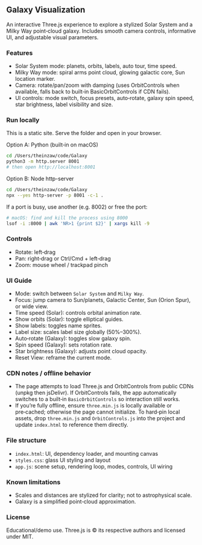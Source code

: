 ## Galaxy Visualization

An interactive Three.js experience to explore a stylized Solar System and a Milky Way point‑cloud galaxy. Includes smooth camera controls, informative UI, and adjustable visual parameters.

### Features
- Solar System mode: planets, orbits, labels, auto tour, time speed.
- Milky Way mode: spiral arms point cloud, glowing galactic core, Sun location marker.
- Camera: rotate/pan/zoom with damping (uses OrbitControls when available, falls back to built‑in BasicOrbitControls if CDN fails).
- UI controls: mode switch, focus presets, auto‑rotate, galaxy spin speed, star brightness, label visibility and size.

### Run locally
This is a static site. Serve the folder and open in your browser.

Option A: Python (built‑in on macOS)
```bash
cd /Users/theinzaw/code/Galaxy
python3 -m http.server 8001
# then open http://localhost:8001
```

Option B: Node http-server
```bash
cd /Users/theinzaw/code/Galaxy
npx --yes http-server -p 8001 -c-1 .
```

If a port is busy, use another (e.g. 8002) or free the port:
```bash
# macOS: find and kill the process using 8000
lsof -i :8000 | awk 'NR>1 {print $2}' | xargs kill -9
```

### Controls
- Rotate: left‑drag
- Pan: right‑drag or Ctrl/Cmd + left‑drag
- Zoom: mouse wheel / trackpad pinch

### UI Guide
- Mode: switch between `Solar System` and `Milky Way`.
- Focus: jump camera to Sun/planets, Galactic Center, Sun (Orion Spur), or wide view.
- Time speed (Solar): controls orbital animation rate.
- Show orbits (Solar): toggle elliptical guides.
- Show labels: toggles name sprites.
- Label size: scales label size globally (50%–300%).
- Auto‑rotate (Galaxy): toggles slow galaxy spin.
- Spin speed (Galaxy): sets rotation rate.
- Star brightness (Galaxy): adjusts point cloud opacity.
- Reset View: reframe the current mode.

### CDN notes / offline behavior
- The page attempts to load Three.js and OrbitControls from public CDNs (unpkg then jsDelivr). If OrbitControls fails, the app automatically switches to a built‑in `BasicOrbitControls` so interaction still works.
- If you’re fully offline, ensure `three.min.js` is locally available or pre‑cached; otherwise the page cannot initialize. To hard‑pin local assets, drop `three.min.js` and `OrbitControls.js` into the project and update `index.html` to reference them directly.

### File structure
- `index.html`: UI, dependency loader, and mounting canvas
- `styles.css`: glass UI styling and layout
- `app.js`: scene setup, rendering loop, modes, controls, UI wiring

### Known limitations
- Scales and distances are stylized for clarity; not to astrophysical scale.
- Galaxy is a simplified point‑cloud approximation.

### License
Educational/demo use. Three.js is © its respective authors and licensed under MIT.


